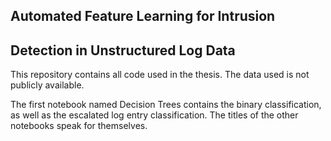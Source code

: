 ## Automated Feature Learning for Intrusion 
## Detection in Unstructured Log Data

This repository contains all code used in the thesis. The data used is not publicly available.

The first notebook named Decision Trees contains the binary classification, as well as the escalated log entry classification.
The titles of the other notebooks speak for themselves.
